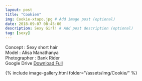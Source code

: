 ```yaml
---
layout: post
title: "Cookiem"
img: Cookie-xtapo.jpg # Add image post (optional)
date: 2018-09-07 08:45:00
description: Sexy Girl! # Add post description (optional)
tag: [sexy]
---
```

Concept : Sexy short hair  
Model : Alisa Manathanya  
Photographer : Bank Rider  
Google Drive [Download Full](http://gestyy.com/e0Gevt)


{% include image-gallery.html folder="/assets/img/Cookie/" %}
